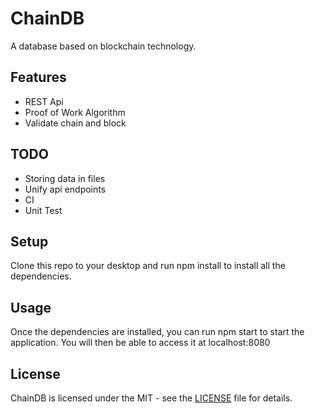 # ChainDB
A database based on blockchain technology.

## Features
* REST Api
* Proof of Work Algorithm
* Validate chain and block

## TODO
* Storing data in files
* Unify api endpoints
* CI
* Unit Test

## Setup
Clone this repo to your desktop and run npm install to install all the dependencies.

## Usage
Once the dependencies are installed, you can run npm start to start the application. You will then be able to access it at localhost:8080

## License
ChainDB is licensed under the MIT - see the [LICENSE](LICENSE) file for details.
